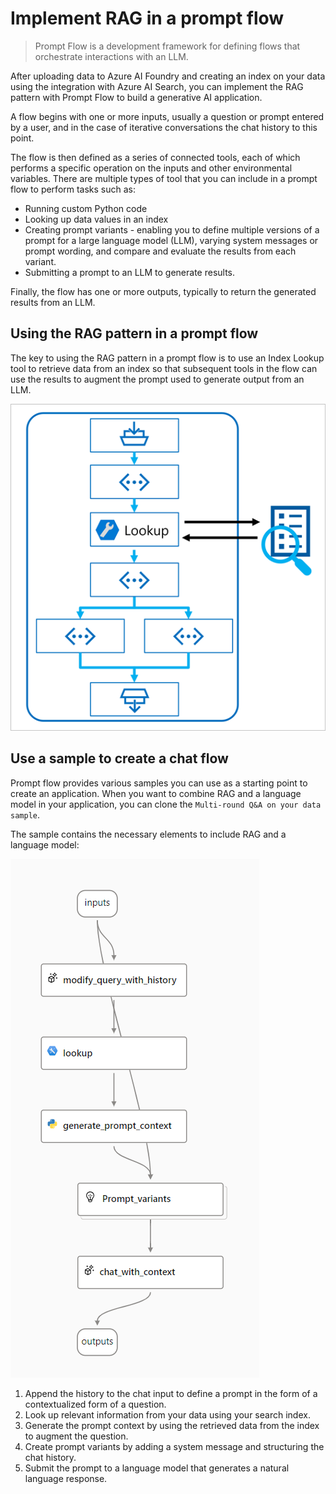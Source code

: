 # Implement RAG in a prompt flow

> Prompt Flow is a development framework for defining flows that orchestrate interactions with an LLM.

After uploading data to Azure AI Foundry and creating an index on your data using the integration with Azure AI Search, you can implement the RAG pattern with Prompt Flow to build a generative AI application.

A flow begins with one or more inputs, usually a question or prompt entered by a user, and in the case of iterative conversations the chat history to this point.

The flow is then defined as a series of connected tools, each of which performs a specific operation on the inputs and other environmental variables. There are multiple types of tool that you can include in a prompt flow to perform tasks such as:

- Running custom Python code
- Looking up data values in an index
- Creating prompt variants - enabling you to define multiple versions of a prompt for a large language model (LLM), varying system messages or prompt wording, and compare and evaluate the results from each variant.
- Submitting a prompt to an LLM to generate results.

Finally, the flow has one or more outputs, typically to return the generated results from an LLM.

## Using the RAG pattern in a prompt flow

The key to using the RAG pattern in a prompt flow is to use an Index Lookup tool to retrieve data from an index so that subsequent tools in the flow can use the results to augment the prompt used to generate output from an LLM.

![rag-in-prompt-flow](images/rag-in-prompt-flow.png)

## Use a sample to create a chat flow

Prompt flow provides various samples you can use as a starting point to create an application. When you want to combine RAG and a language model in your application, you can clone the `Multi-round Q&A on your data sample`.

The sample contains the necessary elements to include RAG and a language model:

![rag-in-prompt-flow-sample](images/rag-in-prompt-flow-sample.png)

1. Append the history to the chat input to define a prompt in the form of a contextualized form of a question.
1. Look up relevant information from your data using your search index.
1. Generate the prompt context by using the retrieved data from the index to augment the question.
1. Create prompt variants by adding a system message and structuring the chat history.
1. Submit the prompt to a language model that generates a natural language response.
